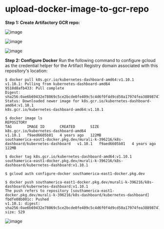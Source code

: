 # upload-docker-image-to-gcr-repo

**Step 1: Create Artifactory GCR repo:**

![image](https://github.com/tushardashpute/upload-docker-image-to-gcr-repo/assets/74225291/01188971-1bdf-48a2-b94b-fdcf5cd04b85)


![image](https://github.com/tushardashpute/upload-docker-image-to-gcr-repo/assets/74225291/9ff79a96-9c1a-4591-8cf1-92766a1bc7c0)


![image](https://github.com/tushardashpute/upload-docker-image-to-gcr-repo/assets/74225291/78228176-935e-49be-95d7-fbc0541480ec)


**Step 2: Configure Docker**
Run the following command to configure gcloud as the credential helper for the Artifact Registry domain associated with this repository's location:

    $ docker pull k8s.gcr.io/kubernetes-dashboard-amd64:v1.10.1
    v1.10.1: Pulling from kubernetes-dashboard-amd64
    9518d8afb433: Pull complete 
    Digest: sha256:0ae6b69432e78069c5ce2bcde0fe409c5c4d6f0f4d9cd50a17974fea38898747
    Status: Downloaded newer image for k8s.gcr.io/kubernetes-dashboard-amd64:v1.10.1
    k8s.gcr.io/kubernetes-dashboard-amd64:v1.10.1
    
    $ docker image ls
    REPOSITORY                                                                             TAG       IMAGE ID       CREATED       SIZE
    k8s.gcr.io/kubernetes-dashboard-amd64                                                  v1.10.1   f9aed6605b81   4 years ago   122MB
    southamerica-east1-docker.pkg.dev/murali-k-396216/k8s-dashboard/kubernetes-dashboard   v1.10.1   f9aed6605b81   4 years ago   122MB
    
    $ docker tag k8s.gcr.io/kubernetes-dashboard-amd64:v1.10.1 southamerica-east1-docker.pkg.dev/murali-k-396216/k8s-dashboard/kubernetes-dashboard:v1.10.1
    
    $ gcloud auth configure-docker southamerica-east1-docker.pkg.dev
    
    $ docker push southamerica-east1-docker.pkg.dev/murali-k-396216/k8s-dashboard/kubernetes-dashboard:v1.10.1
    The push refers to repository [southamerica-east1-docker.pkg.dev/murali-k-396216/k8s-dashboard/kubernetes-dashboard]
    fbdfe08b001c: Pushed 
    v1.10.1: digest: sha256:0ae6b69432e78069c5ce2bcde0fe409c5c4d6f0f4d9cd50a17974fea38898747 size: 529


![image](https://github.com/tushardashpute/upload-docker-image-to-gcr-repo/assets/74225291/52efb185-2772-40fc-9132-86716c353001)

    
